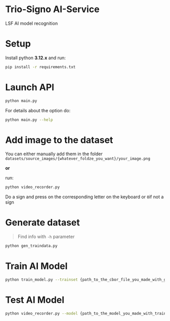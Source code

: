 # Trio-Signo AI-Service

LSF AI model recognition

# Setup

Install python **3.12.x** and run:
```sh
pip install -r requirements.txt
```

# Launch API
```sh
python main.py
```
For details about the option do:
```sh
python main.py --help
```

# Add image to the dataset

You can either manually add them in the folder `datasets/source_images/{whatever_foldze_you_want}/your_image.png`

**or**

run:
```sh
python video_recorder.py
```
Do a sign and press on the corresponding letter on the keyboard or `0`if not a sign

# Generate dataset
> Find info with `-h` parameter
```sh
python gen_traindata.py
```

# Train AI Model

```sh
python train_model.py --trainset {path_to_the_cbor_file_you_made_with_gen_traindata.py}
```

# Test AI Model

```sh
python video_recorder.py --model {path_to_the_model_you_made_with_train_model.py}
```
